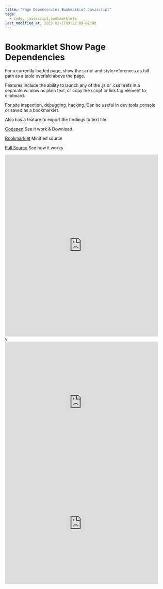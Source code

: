 ```yaml
---
title: "Page Dependencies Bookmarklet Javascript"
tags:
  - code, javascript,bookmarklets
last_modified_at: 2025-03-1T09:22:00-07:00
---
```


# Bookmarklet Show Page Dependencies


For a currently loaded page, show the script and style references as full path as a table overlaid above the page.

Features include the ability to launch any of the .js or .css hrefs in a separate window as plain text, or copy the script or link tag element to clipboard. 

For site inspection, debugging, hacking. Can be useful in dev tools console or saved as a bookmarklet.

Also has a feature to export the findings to text file.


[Codepen](https://codepen.io/deadflowers/full/bGXKQZb) See it work & Download 


[Bookmarklet](https://gist.github.com/deadflowers/6b4b67fc7d0899f5f44ade0068f4df25#file-pagedependencies-min-js) Minified source 


[Full Source](https://gist.github.com/deadflowers/6b4b67fc7d0899f5f44ade0068f4df25#file-pagedependencies-js) See how it works


<iframe height="600" style="width: 100%;" scrolling="no" title="Page Dependency Script" src="https://codepen.io/deadflowers/embed/bGXKQZb?default-tab=result&theme-id=light" frameborder="no" loading="lazy" allowtransparency="true" allowfullscreen="true">
  See the Pen <a href="https://codepen.io/deadflowers/pen/bGXKQZb">
  Page Dependencies Bookmarklet</a> by ray kooyenga (<a href="https://codepen.io/deadflowers">@deadflowers</a>)
  on <a href="https://codepen.io">CodePen</a>.
</iframe>v


<iframe height="400" style="width: 100%;" scrolling="no" title="Pure CSS Jello Effect Modal" src="https://codepen.io/deadflowers/embed/XJWpZwW?default-tab=result&theme-id=dark" frameborder="no" loading="lazy" allowtransparency="true" allowfullscreen="true">
  See the Pen <a href="https://codepen.io/deadflowers/pen/XJWpZwW">
  Pure CSS Jello Effect Modal</a> by ray kooyenga (<a href="https://codepen.io/deadflowers">@deadflowers</a>)
  on <a href="https://codepen.io">CodePen</a>.
</iframe>


<iframe height="400" style="width: 100%;" scrolling="no" title="site concept partial" src="https://codepen.io/deadflowers/embed/XJWpZwW/?height=400&theme-id=26435&default-tab=result&embed-version=2"
frameborder="no" loading="lazy" allowtransparency="true" allowfullscreen="true">
  See the Pen <a href="ttps://codepen.io/deadflowers/embed/XJWpZwW">
  site concept </a> by ray kooyenga (<a href="https://codepen.io/deadflowers">@deadflowers</a>)
  on <a href="https://codepen.io">CodePen</a>.
</iframe>


